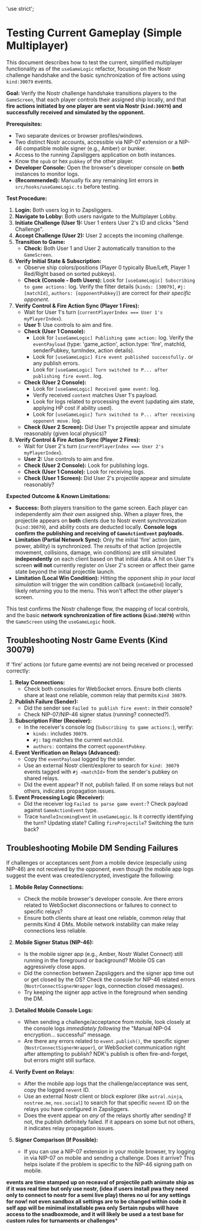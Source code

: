'use strict';
# Testing Current Gameplay (Simple Multiplayer)

This document describes how to test the current, simplified multiplayer functionality as of the `useGameLogic` refactor, focusing on the Nostr challenge handshake and the basic synchronization of fire actions using `kind:30079` events.

**Goal:** Verify the Nostr challenge handshake transitions players to the `GameScreen`, that each player controls their assigned ship locally, and that **fire actions initiated by one player are sent via Nostr (`kind:30079`) and successfully received and simulated by the opponent.**

**Prerequisites:**

*   Two separate devices or browser profiles/windows.
*   Two distinct Nostr accounts, accessible via NIP-07 extension or a NIP-46 compatible mobile signer (e.g., Amber) or bunker.
*   Access to the running Zapsliggers application on both instances.
*   Know the `npub` or hex `pubkey` of the other player.
*   **Developer Console:** Open the browser's developer console on **both** instances to monitor logs.
*   **(Recommended):** Manually fix any remaining lint errors in `src/hooks/useGameLogic.ts` before testing.

**Test Procedure:**

1.  **Login:** Both users log in to Zapsliggers.
2.  **Navigate to Lobby:** Both users navigate to the Multiplayer Lobby.
3.  **Initiate Challenge (User 1):** User 1 enters User 2's ID and clicks "Send Challenge".
4.  **Accept Challenge (User 2):** User 2 accepts the incoming challenge.
5.  **Transition to Game:**
    *   **Check:** Both User 1 and User 2 automatically transition to the `GameScreen`.
6.  **Verify Initial State & Subscription:**
    *   Observe ship colors/positions (Player 0 typically Blue/Left, Player 1 Red/Right based on sorted pubkeys).
    *   **Check (Console - Both Users):** Look for `[useGameLogic] Subscribing to game actions:` log. Verify the filter details (`kinds: [30079]`, `#j: [matchId]`, `authors: [opponentPubkey]`) are correct for *their specific opponent*.
7.  **Verify Control & Fire Action Sync (Player 1 Fires):**
    *   Wait for User 1's turn (`currentPlayerIndex === User 1's myPlayerIndex`).
    *   **User 1:** Use controls to aim and fire.
    *   **Check (User 1 Console):**
        *   Look for `[useGameLogic] Publishing game action:` log. Verify the `eventPayload` (type: 'game_action', action.type: 'fire', matchId, senderPubkey, turnIndex, action details).
        *   Look for `[useGameLogic] Fire event published successfully.` or any publish errors.
        *   Look for `[useGameLogic] Turn switched to P... after publishing fire event.` log.
    *   **Check (User 2 Console):**
        *   Look for `[useGameLogic] Received game event:` log.
        *   Verify received `content` matches User 1's payload.
        *   Look for logs related to processing the event (updating aim state, applying HP cost if ability used).
        *   Look for `[useGameLogic] Turn switched to P... after receiving opponent move.` log.
    *   **Check (User 2 Screen):** Did User 1's projectile appear and simulate reasonably (given local physics)?
8.  **Verify Control & Fire Action Sync (Player 2 Fires):**
    *   Wait for User 2's turn (`currentPlayerIndex === User 2's myPlayerIndex`).
    *   **User 2:** Use controls to aim and fire.
    *   **Check (User 2 Console):** Look for publishing logs.
    *   **Check (User 1 Console):** Look for receiving logs.
    *   **Check (User 1 Screen):** Did User 2's projectile appear and simulate reasonably?

**Expected Outcome & Known Limitations:**

*   **Success:** Both players transition to the game screen. Each player can independently aim *their own* assigned ship. When a player fires, the projectile appears on **both** clients due to Nostr event synchronization (`kind:30079`), and ability costs are deducted locally. **Console logs confirm the publishing and receiving of `GameActionEvent` payloads.**
*   **Limitation (Partial Network Sync):** Only the initial 'fire' action (aim, power, ability) is synchronized. The *results* of that action (projectile movement, collisions, damage, win conditions) are still simulated **independently** on each client based on that initial data. A hit on User 1's screen **will not** currently register on User 2's screen or affect their game state beyond the initial projectile launch.
*   **Limitation (Local Win Condition):** Hitting the opponent ship *in your local simulation* will trigger the win condition callback (`onGameEnd`) locally, likely returning you to the menu. This won't affect the other player's screen.

This test confirms the Nostr challenge flow, the mapping of local controls, and the basic **network synchronization of fire actions (`kind:30079`)** within the `GameScreen` using the `useGameLogic` hook.

## Troubleshooting Nostr Game Events (Kind 30079)

If 'fire' actions (or future game events) are not being received or processed correctly:

1.  **Relay Connections:**
    *   Check both consoles for WebSocket errors. Ensure both clients share at least one reliable, common relay that permits `Kind 30079`.
2.  **Publish Failure (Sender):**
    *   Did the sender see `Failed to publish fire event:` in their console?
    *   Check NIP-07/NIP-46 signer status (running? connected?).
3.  **Subscription Filter (Receiver):**
    *   In the receiver's console log (`Subscribing to game actions:`), verify:
        *   `kinds:` includes `30079`.
        *   `#j:` tag matches the current `matchId`.
        *   `authors:` contains the correct `opponentPubkey`.
4.  **Event Verification on Relays (Advanced):**
    *   Copy the `eventPayload` logged by the sender.
    *   Use an external Nostr client/explorer to search for `kind: 30079` events tagged with `#j <matchId>` from the sender's pubkey on shared relays.
    *   Did the event appear? If not, publish failed. If on some relays but not others, indicates propagation issues.
5.  **Event Processing Logic (Receiver):**
    *   Did the receiver log `Failed to parse game event:`? Check payload against `GameActionEvent` type.
    *   Trace `handleIncomingEvent` in `useGameLogic`. Is it correctly identifying the turn? Updating state? Calling `fireProjectile`? Switching the turn back?

## Troubleshooting Mobile DM Sending Failures

If challenges or acceptances sent *from* a mobile device (especially using NIP-46) are not received by the opponent, even though the mobile app logs suggest the event was created/encrypted, investigate the following:

1.  **Mobile Relay Connections:**
    *   Check the mobile browser's developer console. Are there errors related to WebSocket disconnections or failures to connect to specific relays?
    *   Ensure both clients share at least one reliable, common relay that permits Kind 4 DMs. Mobile network instability can make relay connections less reliable.

2.  **Mobile Signer Status (NIP-46):**
    *   Is the mobile signer app (e.g., Amber, Nostr Wallet Connect) still running in the foreground or background? Mobile OS can aggressively close apps.
    *   Did the connection between Zapsliggers and the signer app time out or get closed by the OS? Check the console for NIP-46 related errors (`NostrConnectSignerWrapper` logs, connection closed messages).
    *   Try keeping the signer app active in the foreground when sending the DM.

3.  **Detailed Mobile Console Logs:**
    *   When sending a challenge/acceptance from mobile, look closely at the console logs *immediately following* the "Manual NIP-04 encryption... successful" message.
    *   Are there any errors related to `event.publish()`, the specific signer (`NostrConnectSignerWrapper`), or WebSocket communication right after attempting to publish? NDK's publish is often fire-and-forget, but errors might still surface.

4.  **Verify Event on Relays:**
    *   After the mobile app logs that the challenge/acceptance was sent, copy the logged `nevent` ID.
    *   Use an external Nostr client or block explorer (like `astral.ninja`, `nostree.me`, `nos.social`) to search for that specific `nevent` ID on the relays you have configured in Zapsliggers.
    *   Does the event appear on *any* of the relays shortly after sending? If not, the publish definitely failed. If it appears on some but not others, it indicates relay propagation issues.

5.  **Signer Comparison (If Possible):**
    *   If you can use a NIP-07 extension in your mobile browser, try logging in via NIP-07 on mobile and sending a challenge. Does it arrive? This helps isolate if the problem is specific to the NIP-46 signing path on mobile.


**events are time stamped up on receaval of projectile path animate ship as if it was real time but only use nostr, (idea if users install pwa they need only to connect to nostr for a semi live play)
 theres no ui for any settings for now!
not even sandbox all settings are to be changed within code it self
app will be minimal installable pwa only  Sertain npubs will have access to the snadboxmode, and it will likely be used a a test base for custom rules for turnaments or challenges***